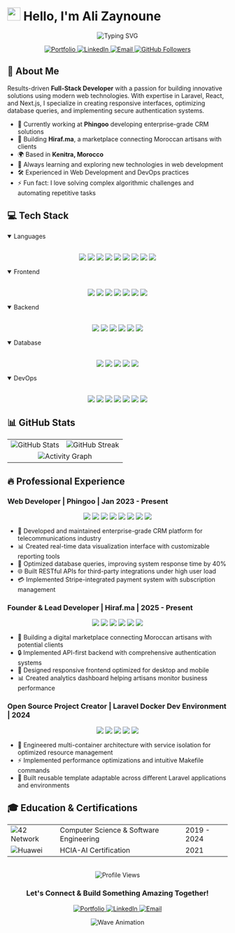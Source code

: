 # <img src="https://media.giphy.com/media/hvRJCLFzcasrR4ia7z/giphy.gif" width="30"> Hello, I'm Ali Zaynoune

<div align="center">

  <img src="https://readme-typing-svg.herokuapp.com?font=Fira+Code&size=24&duration=3000&pause=1000&color=539BF5&center=true&vCenter=true&random=false&width=500&height=70&lines=Full-Stack+Developer;DevOps+Engineer;Problem+Solver;Cloud+Architect;Web+Application+Creator" alt="Typing SVG" />

  <p align="center">
    <a href="https://ali-zaynoune.me" target="_blank" rel="noopener noreferrer">
      <img src="https://img.shields.io/badge/Portfolio-%23000000.svg?style=for-the-badge&logo=firefox&logoColor=white" alt="Portfolio" />
    </a>
    <a href="https://linkedin.com/in/ali-zaynoune" target="_blank" rel="noopener noreferrer">
      <img src="https://img.shields.io/badge/linkedin-%230077B5.svg?style=for-the-badge&logo=linkedin&logoColor=white" alt="LinkedIn" />
    </a>
    <a href="mailto:zaynoune.ali@gmail.com">
      <img src="https://img.shields.io/badge/Gmail-D14836?style=for-the-badge&logo=gmail&logoColor=white" alt="Email" />
    </a>
    <a href="https://github.com/alizaynoune">
      <img src="https://img.shields.io/github/followers/alizaynoune?logo=github&style=for-the-badge&color=0891b2&labelColor=1c1917" alt="GitHub Followers" />
    </a>
  </p>
</div>

## 💫 About Me

Results-driven **Full-Stack Developer** with a passion for building innovative solutions using modern web technologies. With expertise in Laravel, React, and Next.js, I specialize in creating responsive interfaces, optimizing database queries, and implementing secure authentication systems.

-   🔭 Currently working at **Phingoo** developing enterprise-grade CRM solutions
-   🚀 Building **Hiraf.ma**, a marketplace connecting Moroccan artisans with clients
-   🌍 Based in **Kenitra, Morocco**
-   🌱 Always learning and exploring new technologies in web development
-   🛠️ Experienced in Web Development and DevOps practices
-   ⚡ Fun fact: I love solving complex algorithmic challenges and automating repetitive tasks

## 💻 Tech Stack

<details open>
<summary>Languages</summary>
<br />
<p align="center">
    <img src="https://img.shields.io/badge/JavaScript-F7DF1E?style=for-the-badge&logo=javascript&logoColor=black" />
    <img src="https://img.shields.io/badge/TypeScript-3178C6?style=for-the-badge&logo=typescript&logoColor=white" />
    <img src="https://img.shields.io/badge/PHP-777BB4?style=for-the-badge&logo=php&logoColor=white" />
    <img src="https://img.shields.io/badge/Python-3776AB?style=for-the-badge&logo=python&logoColor=white" />
    <img src="https://img.shields.io/badge/C%2FC%2B%2B-00599C?style=for-the-badge&logo=c%2B%2B&logoColor=white" />
    <img src="https://img.shields.io/badge/SQL-4479A1?style=for-the-badge&logo=mysql&logoColor=white" />
    <img src="https://img.shields.io/badge/HTML5-E34F26?style=for-the-badge&logo=html5&logoColor=white" />
    <img src="https://img.shields.io/badge/CSS3-1572B6?style=for-the-badge&logo=css3&logoColor=white" />
    <img src="https://img.shields.io/badge/Bash-4EAA25?style=for-the-badge&logo=gnu-bash&logoColor=white" />
</p>
</details>

<details open>
<summary>Frontend</summary>
<br />
<p align="center">
    <img src="https://img.shields.io/badge/React-61DAFB?style=for-the-badge&logo=react&logoColor=black" />
    <img src="https://img.shields.io/badge/Next.js-000000?style=for-the-badge&logo=next.js&logoColor=white" />
    <img src="https://img.shields.io/badge/Redux-764ABC?style=for-the-badge&logo=redux&logoColor=white" />
    <img src="https://img.shields.io/badge/Tailwind_CSS-06B6D4?style=for-the-badge&logo=tailwind-css&logoColor=white" />
    <img src="https://img.shields.io/badge/Bootstrap-7952B3?style=for-the-badge&logo=bootstrap&logoColor=white" />
    <img src="https://img.shields.io/badge/Shadcn_UI-000000?style=for-the-badge&logo=shadcnui&logoColor=white" />
    <img src="https://img.shields.io/badge/Three.js-000000?style=for-the-badge&logo=three.js&logoColor=white" />
</p>
</details>

<details open>
<summary>Backend</summary>
<br />
<p align="center">
    <img src="https://img.shields.io/badge/Laravel-FF2D20?style=for-the-badge&logo=laravel&logoColor=white" />
    <img src="https://img.shields.io/badge/Node.js-339933?style=for-the-badge&logo=node.js&logoColor=white" />
    <img src="https://img.shields.io/badge/NestJS-E0234E?style=for-the-badge&logo=nestjs&logoColor=white" />
    <img src="https://img.shields.io/badge/Express-000000?style=for-the-badge&logo=express&logoColor=white" />
    <img src="https://img.shields.io/badge/REST_API-FF6C37?style=for-the-badge&logo=postman&logoColor=white" />
    <img src="https://img.shields.io/badge/GraphQL-E10098?style=for-the-badge&logo=graphql&logoColor=white" />
</p>
</details>

<details open>
<summary>Database</summary>
<br />
<p align="center">
    <img src="https://img.shields.io/badge/MySQL-4479A1?style=for-the-badge&logo=mysql&logoColor=white" />
    <img src="https://img.shields.io/badge/PostgreSQL-4169E1?style=for-the-badge&logo=postgresql&logoColor=white" />
    <img src="https://img.shields.io/badge/MongoDB-47A248?style=for-the-badge&logo=mongodb&logoColor=white" />
    <img src="https://img.shields.io/badge/Redis-DC382D?style=for-the-badge&logo=redis&logoColor=white" />
    <img src="https://img.shields.io/badge/Prisma-2D3748?style=for-the-badge&logo=prisma&logoColor=white" />
</p>
</details>

<details open>
<summary>DevOps</summary>
<br />
<p align="center">
    <img src="https://img.shields.io/badge/Docker-2496ED?style=for-the-badge&logo=docker&logoColor=white" />
    <img src="https://img.shields.io/badge/Kubernetes-326CE5?style=for-the-badge&logo=kubernetes&logoColor=white" />
    <img src="https://img.shields.io/badge/Linux-FCC624?style=for-the-badge&logo=linux&logoColor=black" />
    <img src="https://img.shields.io/badge/Git-F05032?style=for-the-badge&logo=git&logoColor=white" />
    <img src="https://img.shields.io/badge/Nginx-009639?style=for-the-badge&logo=nginx&logoColor=white" />
    <img src="https://img.shields.io/badge/Prometheus-E6522C?style=for-the-badge&logo=prometheus&logoColor=white" />
    <img src="https://img.shields.io/badge/Grafana-F46800?style=for-the-badge&logo=grafana&logoColor=white" />
</p>
</details>

## 📊 GitHub Stats

<div align="center">

  <table>
    <tr>
      <td>
        <img src="https://github-readme-stats.vercel.app/api?username=alizaynoune&show_icons=true&theme=tokyonight&hide_border=true&count_private=true" alt="GitHub Stats" />
      </td>
      <td>
        <img src="https://github-readme-streak-stats.herokuapp.com/?user=alizaynoune&theme=tokyonight&hide_border=true" alt="GitHub Streak" />
      </td>
    </tr>
    <tr>
      <td colspan="3" align="center">
        <img src="https://github-readme-activity-graph.vercel.app/graph?username=alizaynoune&theme=tokyo-night&hide_border=true" alt="Activity Graph" />
      </td>
    </tr>
  </table>

</div>

## 🔥 Professional Experience

### Web Developer | Phingoo | Jan 2023 - Present

<p align="center">
  <img src="https://img.shields.io/badge/Laravel-FF2D20?style=for-the-badge&logo=laravel&logoColor=white" />
  <img src="https://img.shields.io/badge/React-61DAFB?style=for-the-badge&logo=react&logoColor=black" />
  <img src="https://img.shields.io/badge/Redis-DC382D?style=for-the-badge&logo=redis&logoColor=white" />
  <img src="https://img.shields.io/badge/Docker-2496ED?style=for-the-badge&logo=docker&logoColor=white" />
  <img src="https://img.shields.io/badge/MySQL-4479A1?style=for-the-badge&logo=mysql&logoColor=white" />
  <img src="https://img.shields.io/badge/TypeScript-3178C6?style=for-the-badge&logo=Promtus&logoColor=white" />
  <img src="https://img.shields.io/badge/Prometheus-E6522C?style=for-the-badge&logo=prometheus&logoColor=white" />
  <img src="https://img.shields.io/badge/Grafana-F46800?style=for-the-badge&logo=grafana&logoColor=white" />
</p>

-   🚀 Developed and maintained enterprise-grade CRM platform for telecommunications industry
-   📊 Created real-time data visualization interface with customizable reporting tools
-   🔧 Optimized database queries, improving system response time by 40%
-   🌐 Built RESTful APIs for third-party integrations under high user load
-   💳 Implemented Stripe-integrated payment system with subscription management

### Founder & Lead Developer | Hiraf.ma | 2025 - Present

<p align="center">
  <img src="https://img.shields.io/badge/Next.js-000000?style=for-the-badge&logo=next.js&logoColor=white" />
  <img src="https://img.shields.io/badge/TypeScript-3178C6?style=for-the-badge&logo=typescript&logoColor=white" />
  <img src="https://img.shields.io/badge/Laravel-FF2D20?style=for-the-badge&logo=laravel&logoColor=white" />
  <img src="https://img.shields.io/badge/Tailwind_CSS-06B6D4?style=for-the-badge&logo=tailwind-css&logoColor=white" />
  <img src="https://img.shields.io/badge/Redux-764ABC?style=for-the-badge&logo=redux&logoColor=white" />
  <img src="https://img.shields.io/badge/Shadcn_UI-000000?style=for-the-badge&logo=shadcnui&logoColor=white" />
</p>

-   🛒 Building a digital marketplace connecting Moroccan artisans with potential clients
-   🔒 Implemented API-first backend with comprehensive authentication systems
-   📱 Designed responsive frontend optimized for desktop and mobile
-   📊 Created analytics dashboard helping artisans monitor business performance

### Open Source Project Creator | Laravel Docker Dev Environment | 2024

<p align="center">
  <img src="https://img.shields.io/badge/Docker-2496ED?style=for-the-badge&logo=docker&logoColor=white" />
  <img src="https://img.shields.io/badge/Nginx-009639?style=for-the-badge&logo=nginx&logoColor=white" />
  <img src="https://img.shields.io/badge/MySQL-4479A1?style=for-the-badge&logo=mysql&logoColor=white" />
  <img src="https://img.shields.io/badge/Redis-DC382D?style=for-the-badge&logo=redis&logoColor=white" />
  <img src="https://img.shields.io/badge/Bash-4EAA25?style=for-the-badge&logo=gnu-bash&logoColor=white" />
</p>

-   🐳 Engineered multi-container architecture with service isolation for optimized resource management
-   ⚡ Implemented performance optimizations and intuitive Makefile commands
-   🔄 Built reusable template adaptable across different Laravel applications and environments

## 🎓 Education & Certifications

<div align="center">
  <table>
    <tr>
      <td>
        <img align="center" src="https://img.shields.io/badge/42_Network-000000?style=for-the-badge&logo=42&logoColor=white" alt="42 Network" />
      </td>
      <td>Computer Science & Software Engineering</td>
      <td>2019 - 2024</td>
    </tr>
    <tr>
      <td>
        <img align="center" src="https://img.shields.io/badge/Huawei-FF0000?style=for-the-badge&logo=huawei&logoColor=white" alt="Huawei" />
      </td>
      <td>HCIA-AI Certification</td>
      <td>2021</td>
    </tr>
  </table>
</div>

<br />

<div align="center">

  <img src="https://komarev.com/ghpvc/?username=alizaynoune&label=Profile%20views&color=539bf5&style=for-the-badge" alt="Profile Views" />

  <h3>Let's Connect & Build Something Amazing Together!</h3>
  <!-- contact me -->

<div align="center">

  <a href="https://ali-zaynoune.me" target="_blank" rel="noopener noreferrer">
    <img src="https://img.shields.io/badge/Portfolio-000000?style=for-the-badge&logo=firefox&logoColor=white" alt="Portfolio" />
  </a>
  <a href="https://linkedin.com/in/ali-zaynoune" target="_blank" rel="noopener noreferrer">
    <img src="https://img.shields.io/badge/LinkedIn-0A66C2?style=for-the-badge&logo=linkedin&logoColor=white" alt="LinkedIn" />
  </a>
  <a href="mailto:ali.zaynoune@gmail.com">
    <img src="https://img.shields.io/badge/Email-EA4335?style=for-the-badge&logo=gmail&logoColor=white" alt="Email" />
  </a>

</div>

![Wave Animation](https://raw.githubusercontent.com/mayhemantt/mayhemantt/Update/svg/Bottom.svg)
